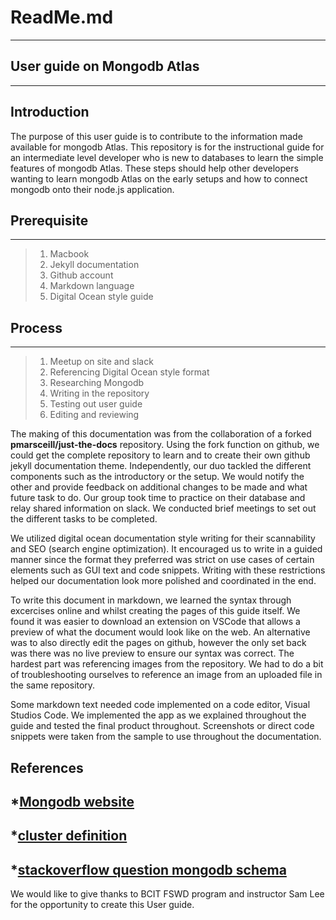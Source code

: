 # ReadMe.md
---
## User guide on Mongodb Atlas

---

## Introduction
The purpose of this user guide is to contribute to the information made available for mongodb Atlas. This repository is for the instructional guide for an intermediate level developer who is new to databases to learn the simple features of mongodb Atlas. These steps should help other developers wanting to learn mongodb Atlas on the early setups and how to connect mongodb onto their node.js application. 


## Prerequisite
---
>1. Macbook
>2. Jekyll documentation 
>3. Github account
>4. Markdown language
>5. Digital Ocean style guide
 

## Process
---
>1. Meetup on site and slack
>2. Referencing Digital Ocean style format
>3. Researching Mongodb
>4. Writing in the repository
>5. Testing out user guide
>6. Editing and reviewing



The making of this documentation was from the collaboration of a forked **pmarsceill/just-the-docs** repository. Using the fork function on github, we could get the complete repository to learn and to create their own github jekyll documentation theme. Independently, our duo tackled the different components such as the introductory or the setup. We would notify the other and provide feedback on additional changes to be made and what future task to do. Our group took time to practice on their database and relay shared information on slack. We conducted brief meetings to set out the different tasks to be completed.

We utilized digital ocean documentation style writing for their scannability and SEO (search engine optimization). It encouraged us to write in a guided manner since the format they preferred was strict on use cases of certain elements such as GUI text and code snippets. Writing with these restrictions helped our documentation look more polished and coordinated in the end.

To write this document in markdown, we learned the syntax through excercises online and whilst creating the pages of this guide itself. We found it was easier to download an extension on VSCode that allows a preview of what the document would look like on the web. An alternative was to also directly edit the pages on github, however the only set back was there was no live preview to ensure our syntax was correct. The hardest part was referencing images from the repository. We had to do a bit of troubleshooting ourselves to reference an image from an uploaded file in the same repository.

Some markdown text needed code implemented on a code editor, Visual Studios Code. We implemented the app as we explained throughout the guide and tested the final product throughout. Screenshots or direct code snippets were taken from the sample to use throughout the documentation.


## References
*[Mongodb website](https://docs.atlas.mongodb.com/)
---
*[cluster definition](https://docs.atlas.mongodb.com/cluster-configuration/)
---
*[stackoverflow question mongodb schema](https://stackoverflow.com/questions/16998998/mongodb-how-to-define-a-schema)
---


We would like to give thanks to BCIT FSWD program and instructor Sam Lee for the opportunity to create this User guide.


